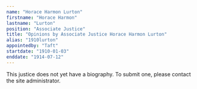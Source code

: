 ```yaml
---
name: "Horace Harmon Lurton"
firstname: "Horace Harmon"
lastname: "Lurton"
position: "Associate Justice"
title: "Opinions by Associate Justice Horace Harmon Lurton"
alias: "1910lurton"
appointedby: "Taft"
startdate: "1910-01-03"
enddate: "1914-07-12"
---
```

This justice does not yet have a biography. To submit one, please contact the site administrator.
